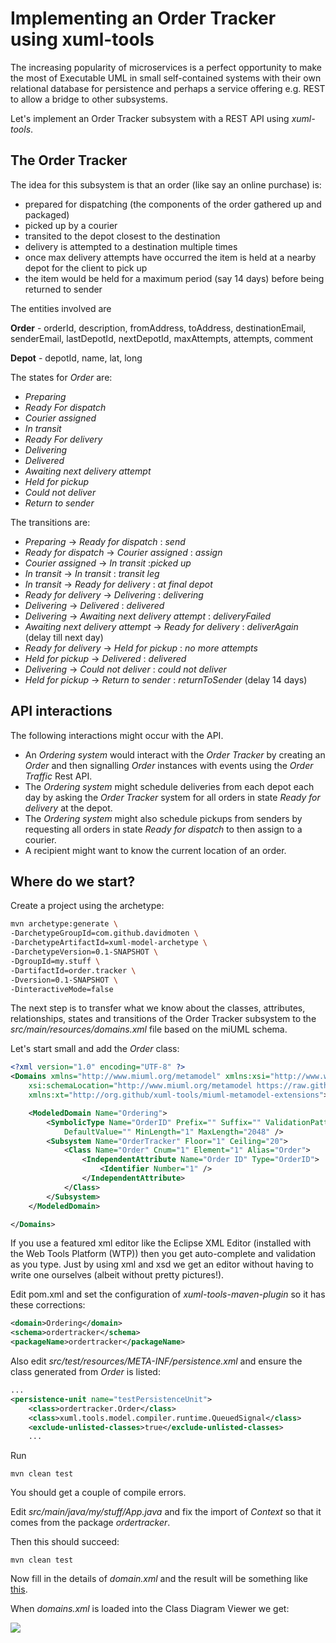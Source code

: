 Implementing an Order Tracker using xuml-tools
===============================================

The increasing popularity of microservices is a perfect opportunity to make the most of Executable UML in small self-contained systems with their own relational database for persistence and perhaps a service offering e.g. REST to allow a bridge to other subsystems.

Let's implement an Order Tracker subsystem with a REST API using *xuml-tools*.

The Order Tracker
-------------------
The idea for this subsystem is that an order (like say an online purchase) is:

* prepared for dispatching (the components of the order gathered up and packaged)
* picked up by a courier
* transited to the depot closest to the destination
* delivery is attempted to a destination multiple times
* once max delivery attempts have occurred the item is held at a nearby depot for the client to pick up
* the item would be held for a maximum period (say 14 days) before being returned to sender

The entities involved are 

**Order** - orderId, description, fromAddress, toAddress, destinationEmail, senderEmail, lastDepotId, nextDepotId, maxAttempts, attempts, comment

**Depot** - depotId, name, lat, long

The states for *Order* are:

* *Preparing*
* *Ready For dispatch*
* *Courier assigned*
* *In transit*
* *Ready For delivery*
* *Delivering*
* *Delivered*
* *Awaiting next delivery attempt*
* *Held for pickup*
* *Could not deliver*
* *Return to sender*

The transitions are:

* *Preparing* -> *Ready for dispatch* : *send*
* *Ready for dispatch* -> *Courier assigned* : *assign*
* *Courier assigned* -> *In transit* :*picked up*
* *In transit* -> *In transit* : *transit leg*
* *In transit* -> *Ready for delivery* : *at final depot*
* *Ready for delivery* -> *Delivering* : *delivering*
* *Delivering* -> *Delivered* : *delivered*
* *Delivering* -> *Awaiting next delivery attempt* : *deliveryFailed* 
* *Awaiting next delivery attempt* -> *Ready for delivery* : *deliverAgain* (delay till next day)
* *Ready for delivery* -> *Held for pickup* : *no more attempts*
* *Held for pickup* -> *Delivered* : *delivered*
* *Delivering* -> *Could not deliver* : *could not deliver*
* *Held for pickup* -> *Return to sender* : *returnToSender* (delay 14 days)

API interactions
------------------
The following interactions might occur with the API.

* An *Ordering system* would interact with the *Order Tracker* by creating an *Order* and then signalling *Order* instances with events using the *Order Traffic* Rest API.
* The *Ordering system* might schedule deliveries from each depot each day by asking the *Order Tracker* system for all orders in state *Ready for delivery* at the depot.
* The *Ordering system* might also schedule pickups from senders by requesting all orders in state *Ready for dispatch* to then assign to a courier.
* A recipient might want to know the current location of an order.

Where do we start?
-------------------
Create a project using the archetype:

```bash
mvn archetype:generate \
-DarchetypeGroupId=com.github.davidmoten \
-DarchetypeArtifactId=xuml-model-archetype \
-DarchetypeVersion=0.1-SNAPSHOT \
-DgroupId=my.stuff \
-DartifactId=order.tracker \
-Dversion=0.1-SNAPSHOT \
-DinteractiveMode=false
```

The next step is to transfer what we know about the classes, attributes, relationships, states and transitions of the Order Tracker subsystem to the *src/main/resources/domains.xml* file based on the miUML schema.

Let's start small and add the *Order* class:

```xml
<?xml version="1.0" encoding="UTF-8" ?>
<Domains xmlns="http://www.miuml.org/metamodel" xmlns:xsi="http://www.w3.org/2001/XMLSchema-instance"
    xsi:schemaLocation="http://www.miuml.org/metamodel https://raw.github.com/davidmoten/xuml-tools/master/miuml-jaxb/src/main/resources/miuml-metamodel.xsd  http://org.github/xuml-tools/miuml-metamodel-extensions https://raw.github.com/davidmoten/xuml-tools/master/miuml-jaxb/src/main/resources/xuml-tools-miuml-metamodel-extensions.xsd"
    xmlns:xt="http://org.github/xuml-tools/miuml-metamodel-extensions">

    <ModeledDomain Name="Ordering">
        <SymbolicType Name="OrderID" Prefix="" Suffix="" ValidationPattern=".*"
            DefaultValue="" MinLength="1" MaxLength="2048" />
        <Subsystem Name="OrderTracker" Floor="1" Ceiling="20">
            <Class Name="Order" Cnum="1" Element="1" Alias="Order">
                <IndependentAttribute Name="Order ID" Type="OrderID">
                    <Identifier Number="1" />
                </IndependentAttribute>
            </Class>
        </Subsystem>
    </ModeledDomain>

</Domains>
```

If you use a featured xml editor like the Eclipse XML Editor (installed with the Web Tools Platform (WTP)) then you get auto-complete and validation as you type. Just by using xml and xsd we get an editor without having to write one ourselves (albeit without pretty pictures!).

Edit pom.xml and set the configuration of *xuml-tools-maven-plugin* so it has these corrections:

```xml
<domain>Ordering</domain>
<schema>ordertracker</schema>
<packageName>ordertracker</packageName>
```

Also edit *src/test/resources/META-INF/persistence.xml* and ensure the class generated from *Order* is listed:

```xml
...
<persistence-unit name="testPersistenceUnit">
	<class>ordertracker.Order</class>
	<class>xuml.tools.model.compiler.runtime.QueuedSignal</class>
	<exclude-unlisted-classes>true</exclude-unlisted-classes>
	...
```

Run

    mvn clean test

You should get a couple of compile errors. 

Edit *src/main/java/my/stuff/App.java* and fix the import of *Context* so that it comes from the package *ordertracker*.

Then this should succeed:

    mvn clean test

Now fill in the details of *domain.xml* and the result will be something like [this](order-tracker/src/main/resources/domains.xml).

When *domains.xml* is loaded into the Class Diagram Viewer we get:

<img src="https://raw.github.com/davidmoten/xuml-tools/master/xuml-diagrams/src/docs/class-diagram-order-tracker.png">






